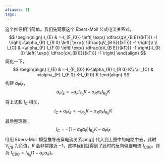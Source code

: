 ```yaml
---
aliases: []
tags:
---
```

这个推导相当简单。我们先观察这个 Ebers-Moll 公式电流关系式，
$$
\begin{align}
I_{E} & =-I_{F_{0}} \left[ \exp{(  \dfrac{qV_{B E}}{kT})} -1 \right]+\alpha_{R} I_{R 0} \left[ \exp{(  \dfrac{qV_{B E}}{kT})} -1 \right]\\ \\
I_{C} & =\alpha_{F} I_{F 0} \left[ \exp{(  \dfrac{qV_{B E}}{kT})} -1 \right]-I_{R 0} \left[ \exp{(  \dfrac{qV_{B E}}{kT})} -1 \right]
\end{align}
$$
简化一下，
$$
\begin{align}
I_{E} & =-I_{F_{0}} K+\alpha_{R} I_{R 0} K\\ \\
I_{C} & =\alpha_{F} I_{F 0} K-I_{R 0} K
\end{align}
$$
构建 $\alpha_{F}I_{E}$，
$$
\alpha_{F}I_{E} = -\alpha_{F}I_{F_{0}}K+\alpha_{R}\alpha_{F}I_{R_{0}}K
$$
将上式和 $I_{C}$ 相加，
$$
I_{C}+\alpha_{F}I_{E} = -I_{R_{0}}K+\alpha_{R}\alpha_{F}I_{R_{0}}K
$$
最后整理得，
$$
I_{C} = -(1-\alpha_{R}\alpha_{F})I_{R_{0}}K-\alpha_{F}I_{E}
$$
![[用 Ebers-Moll 模型推导击穿电流关系.png]]
代入到上图中的电路中去，此时 $V_{CB}$ 为负值，$K$ 会非常接近 $-1$，这样我们就得到了此时的反向偏置电流 $I_{CBO}$，即为 $I_{CBO} = I_{R_{0}}(1-\alpha_{F}\alpha_{R})$。
